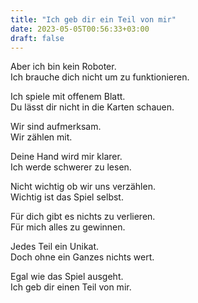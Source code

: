 ```yaml
---
title: "Ich geb dir ein Teil von mir"
date: 2023-05-05T00:56:33+03:00
draft: false
---
```


Aber ich bin kein Roboter.  
Ich brauche dich nicht um zu funktionieren. 

Ich spiele mit offenem Blatt.  
Du lässt dir nicht in die Karten schauen. 

Wir sind aufmerksam.  
Wir zählen mit. 

Deine Hand wird mir klarer.  
Ich werde schwerer zu lesen. 

Nicht wichtig ob wir uns verzählen.  
Wichtig ist das Spiel selbst. 

Für dich gibt es nichts zu verlieren.  
Für mich alles zu gewinnen. 

Jedes Teil ein Unikat.  
Doch ohne ein Ganzes nichts wert. 

Egal wie das Spiel ausgeht.  
Ich geb dir einen Teil von mir. 
